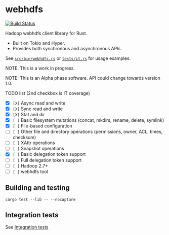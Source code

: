 # webhdfs

[![Build Status](https://travis-ci.org/vvvy/webhdfs-rs.svg?branch=master)](https://travis-ci.org/vvvy/webhdfs-rs)

Hadoop webhdfs client library for Rust.

* Built on Tokio and Hyper. 
* Provides both synchronous and asynchronous APIs.

See  [`src/bin/webhdfs.rs`](src/bin/webhdfs.rs) or [`tests/it.rs`](tests/it.rs) for usage examples.

NOTE: This is a work in progress. 

NOTE: This is an Alpha phase software. API could change towards version 1.0.

TODO list (2nd checkbox is IT coverage)

- [X] `[X]` Async read and write
- [X] `[X]` Sync read and write
- [X] `[X]` Stat and dir
- [X] `[ ]` Basic filesystem mutations (concat, mkdirs, rename, delete, symlink)
- [X] `[ ]` File-based configuration
- [ ] `[ ]` Other file and directory operations (permissions, owner, ACL, times, checksum)
- [ ] `[ ]` XAttr operations
- [ ] `[ ]` Snapshot operations
- [X] `[ ]` Basic delegation token support
- [ ] `[ ]` Full delegation token support
- [ ] `[ ]` Hadoop 2.7+
- [ ] `[ ]` webhdfs tool

## Building and testing

```
cargo test --lib -- --nocapture
```

## Integration tests

See [Integration tests](INTEGRATION-TESTS.md)
